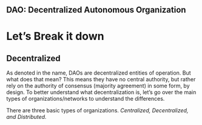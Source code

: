 ## DAO: Decentralized Autonomous Organization
# Let’s Break it down

## Decentralized
As denoted in the name, DAOs are decentralized entities of operation. But what does that mean?
This means they have no central authority, but rather rely on the authority of consensus (majority
agreement) in some form, by design.
To better understand what decentralization is, let’s go over the main types of
organizations/networks to understand the differences.

There are three basic types of organizations. *Centralized, Decentralized, and Distributed.*
